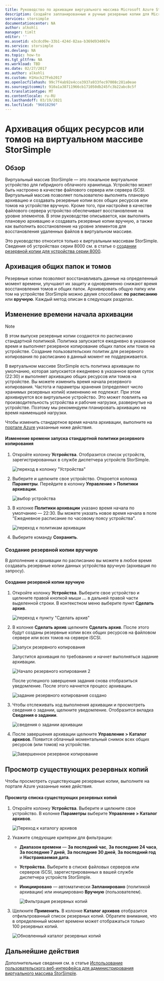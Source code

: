 ```yaml
---
title: Руководство по архивации виртуального массива Microsoft Azure StorSimple | Документация Майкрософт
description: Создайте запланированные и ручные резервные копии для Microsoft Azure StorSimple виртуального массива и выполните восстановление на уровне элементов, чтобы восстановить удаленный файл в виртуальном массиве.
services: storsimple
documentationcenter: NA
author: alkohli
manager: timlt
editor: ''
ms.assetid: e3cdcd9e-33b1-424d-82aa-b369d934067e
ms.service: storsimple
ms.devlang: NA
ms.topic: how-to
ms.tgt_pltfrm: NA
ms.workload: TBD
ms.date: 02/27/2017
ms.author: alkohli
ms.custom: H1Hack27Feb2017
ms.openlocfilehash: 99c7f4ab92e4cce3937a933fec97008c281a0eae
ms.sourcegitcommit: 910a1a38711966cb171050db245fc3b22abc8c5f
ms.translationtype: MT
ms.contentlocale: ru-RU
ms.lasthandoff: 03/19/2021
ms.locfileid: "96018296"
---
```

# <a name="back-up-shares-or-volumes-on-your-storsimple-virtual-array"></a>Архивация общих ресурсов или томов на виртуальном массиве StorSimple

## <a name="overview"></a>Обзор

Виртуальный массив StorSimple — это локальное виртуальное устройство для гибридного облачного хранилища. Устройство может быть настроено в качестве файлового сервера или сервера iSCSI. Виртуальный массив позволяет пользователю выполнять плановую архивацию и создавать резервные копии всех общих ресурсов или томов на устройстве вручную. Кроме того, при настройке в качестве файлового сервера устройство обеспечивает восстановление на уровне элементов. В этом руководстве описывается, как выполнять плановую архивацию и создавать резервные копии вручную, а также как выполнить восстановление на уровне элементов для восстановления удаленных файлов в виртуальном массиве.

Это руководство относится только к виртуальным массивам StorSimple. Сведения об устройствах серии 8000 см. в статье о [создании резервной копии для устройства серии 8000](./storsimple-8000-manage-backup-policies-u2.md).

## <a name="back-up-shares-and-volumes"></a>Архивация общих папок и томов

Резервные копии позволяют восстанавливать данные на определенный момент времени, улучшают их защиту и одновременно снижают время восстановления томов и общих папок. Архивировать общую папку или том на устройстве StorSimple можно двумя способами: **по расписанию** или **вручную**. Каждый метод описан в следующих разделах.

## <a name="change-the-backup-start-time"></a>Изменение времени начала архивации

> [!NOTE]
> В этом выпуске резервные копии создаются по расписанию стандартной политикой. Политика запускается ежедневно в указанное время и выполняет резервное копирование общих папок или томов на устройстве. Создание пользовательских политик для резервного копирования по расписанию в данный момент не поддерживается.


В виртуальном массиве StorSimple есть политика архивации по умолчанию, которая запускается ежедневно в указанное время суток (22:30) и выполняет архивацию общих ресурсов или томов на устройстве. Вы можете изменить время начала резервного копирования. Частота и параметры хранения (определяют число хранимых резервных копий) изменению не подлежат. При этом архивируется все виртуальное устройство. Это может повлиять на производительность устройства и рабочие нагрузки, развернутые на устройстве. Поэтому мы рекомендуем планировать архивацию на время наименьшей нагрузки.

 Чтобы изменить стандартное время начала архивации, выполните на [портале Azure](https://portal.azure.com/) указанные ниже действия.

#### <a name="to-change-the-start-time-for-the-default-backup-policy"></a>Изменение времени запуска стандартной политики резервного копирования

1. Откройте колонку **Устройства**. Отобразится список устройств, зарегистрированных в службе диспетчера устройств StorSimple. 
   
    ![переход в колонку "Устройства"](./media/storsimple-virtual-array-backup/changebuschedule1.png)

2. Выберите и щелкните свое устройство. Откроется колонка **Параметры**. Перейдите в колонку **Управление > Политики архивации**.
   
    ![выбор устройства](./media/storsimple-virtual-array-backup/changebuschedule2.png)

3. В колонке **Политики архивации** указано время начала по умолчанию — 22:30. Вы можете указать новое время начала в поле "Ежедневное расписание по часовому поясу устройства".
   
    ![переход к политикам архивации](./media/storsimple-virtual-array-backup/changebuschedule5.png)

4. Выберите команду **Сохранить**.

### <a name="take-a-manual-backup"></a>Создание резервной копии вручную

В дополнение к архивации по расписанию вы можете в любое время создавать резервные копии данных устройства вручную (архивация по запросу).

#### <a name="to-create-a-manual-backup"></a>Создание резервной копии вручную

1. Откройте колонку **Устройства**. Выберите свое устройство и щелкните правой кнопкой мыши **...** в дальней правой части выделенной строки. В контекстном меню выберите пункт **Сделать архив**.
   
    ![переход к пункту "Сделать архив"](./media/storsimple-virtual-array-backup/takebackup1m.png)

2. В колонке **Сделать архив** щелкните **Сделать архив**. После этого будут созданы резервные копии всех общих ресурсов на файловом сервере или всех томов на сервере iSCSI. 
   
    ![запуск резервного копирования](./media/storsimple-virtual-array-backup/takebackup2m.png)
   
    Запустится архивация по требованию и начнет выполняться задание архивации.
   
    ![Начало резервного копирования 2](./media/storsimple-virtual-array-backup/takebackup3m.png) 
   
    После успешного завершения задания снова отобразиться уведомление. После этого начнется процесс архивации.
   
    ![задание резервного копирования создано](./media/storsimple-virtual-array-backup/takebackup4m.png)

3. Чтобы отслеживать ход выполнения архивации и просмотреть сведения о задании, щелкните уведомление. Отобразится вкладка **Сведения о задании**.
   
     ![сведения о задании архивации](./media/storsimple-virtual-array-backup/takebackup5m.png)

4. После завершения архивации щелкните **Управление > Каталог архивов**. Появится облачный моментальный снимок всех общих ресурсов (или томов) на устройстве.
   
    ![Завершенное резервное копирование](./media/storsimple-virtual-array-backup/takebackup19m.png) 

## <a name="view-existing-backups"></a>Просмотр существующих резервных копий
Чтобы просмотреть существующие резервные копии, выполните на портале Azure указанные ниже действия.

#### <a name="to-view-existing-backups"></a>Просмотр списка существующих резервных копий

1. Откройте колонку **Устройства**. Выберите и щелкните свое устройство. В колонке **Параметры** выберите **Управление > Каталог архивов**.
   
    ![Переход к каталогу архивов](./media/storsimple-virtual-array-backup/viewbackups1.png)
2. Укажите следующие критерии для фильтрации:
   
   - **Диапазон времени** — **За последний час**, **За последние 24 часа**, **За последние 7 дней**, **За последние 30 дней**, **За последний год** и **Настраиваемая дата**.
    
   - **Устройства.** Выберите в списке файловых серверов или серверов iSCSI, зарегистрированных в вашей службе диспетчера устройств StorSimple.
   
   - **Инициировано** — автоматически **Запланировано** (политикой архивации) или инициировано **Вручную** (пользователем).
   
     ![Фильтрация резервных копий](./media/storsimple-virtual-array-backup/viewbackups2.png)

3. Щелкните **Применить**. В колонке **Каталог архивов** отобразится отфильтрованный список резервных копий. Обратите внимание, что в определенный момент времени может отображаться только 100 резервных копий.
   
    ![Обновленный каталог резервных копий](./media/storsimple-virtual-array-backup/viewbackups3.png)

## <a name="next-steps"></a>Дальнейшие действия

Дополнительные сведения см. в статье [Использование пользовательского веб-интерфейса для администрирования виртуального массива StorSimple](storsimple-ova-web-ui-admin.md).